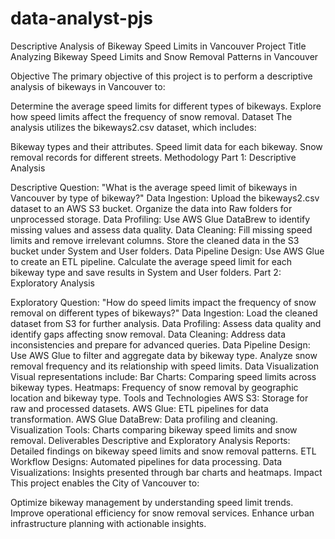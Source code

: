 # data-analyst-pjs
Descriptive Analysis of Bikeway Speed Limits in Vancouver
Project Title
Analyzing Bikeway Speed Limits and Snow Removal Patterns in Vancouver

Objective
The primary objective of this project is to perform a descriptive analysis of bikeways in Vancouver to:

Determine the average speed limits for different types of bikeways.
Explore how speed limits affect the frequency of snow removal.
Dataset
The analysis utilizes the bikeways2.csv dataset, which includes:

Bikeway types and their attributes.
Speed limit data for each bikeway.
Snow removal records for different streets.
Methodology
Part 1: Descriptive Analysis

Descriptive Question: "What is the average speed limit of bikeways in Vancouver by type of bikeway?"
Data Ingestion:
Upload the bikeways2.csv dataset to an AWS S3 bucket.
Organize the data into Raw folders for unprocessed storage.
Data Profiling:
Use AWS Glue DataBrew to identify missing values and assess data quality.
Data Cleaning:
Fill missing speed limits and remove irrelevant columns.
Store the cleaned data in the S3 bucket under System and User folders.
Data Pipeline Design:
Use AWS Glue to create an ETL pipeline.
Calculate the average speed limit for each bikeway type and save results in System and User folders.
Part 2: Exploratory Analysis

Exploratory Question: "How do speed limits impact the frequency of snow removal on different types of bikeways?"
Data Ingestion:
Load the cleaned dataset from S3 for further analysis.
Data Profiling:
Assess data quality and identify gaps affecting snow removal.
Data Cleaning:
Address data inconsistencies and prepare for advanced queries.
Data Pipeline Design:
Use AWS Glue to filter and aggregate data by bikeway type.
Analyze snow removal frequency and its relationship with speed limits.
Data Visualization
Visual representations include:
Bar Charts: Comparing speed limits across bikeway types.
Heatmaps: Frequency of snow removal by geographic location and bikeway type.
Tools and Technologies
AWS S3: Storage for raw and processed datasets.
AWS Glue: ETL pipelines for data transformation.
AWS Glue DataBrew: Data profiling and cleaning.
Visualization Tools: Charts comparing bikeway speed limits and snow removal.
Deliverables
Descriptive and Exploratory Analysis Reports:
Detailed findings on bikeway speed limits and snow removal patterns.
ETL Workflow Designs:
Automated pipelines for data processing.
Data Visualizations:
Insights presented through bar charts and heatmaps.
Impact
This project enables the City of Vancouver to:

Optimize bikeway management by understanding speed limit trends.
Improve operational efficiency for snow removal services.
Enhance urban infrastructure planning with actionable insights.
